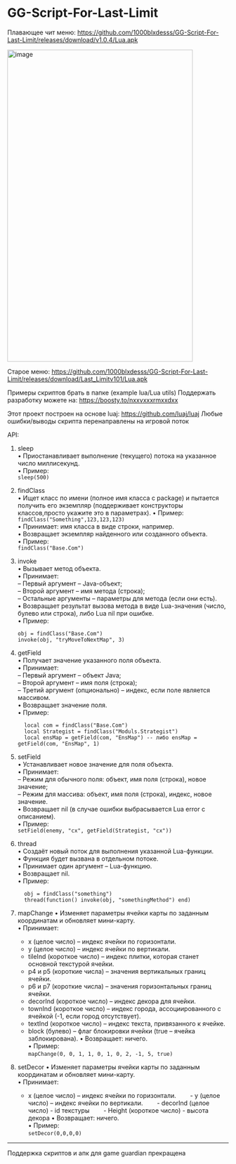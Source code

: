 # GG-Script-For-Last-Limit
Плавающее чит меню: https://github.com/1000blxdesss/GG-Script-For-Last-Limit/releases/download/v1.0.4/Lua.apk

<img width="422" height="711" alt="image" src="https://github.com/user-attachments/assets/03c6b001-0581-48e0-9ca7-26b00f02093f" />

Старое меню: https://github.com/1000blxdesss/GG-Script-For-Last-Limit/releases/download/Last_Limitv101/Lua.apk

Примеры скриптов брать в папке (example lua/Lua utils)
Поддержать разработку можете на: https://boosty.to/nxxvxxxrmxxdxx

Этот проект построен на основе luaj: https://github.com/luaj/luaj
Любые ошибки/выводы скрипта перенаправлены на игровой поток

API:

1) sleep  
   • Приостанавливает выполнение (текущего) потока на указанное число миллисекунд.  
   • Пример:  
     ```sleep(500)```  

2) findClass  
   • Ищет класс по имени (полное имя класса с package) и пытается получить его экземпляр (поддерживает конструкторы классов,просто укажите это в параметрах).
   • Пример:
   ```findClass("Something",123,123,123)```  
   • Принимает: имя класса в виде строки, например.  
   • Возвращает экземпляр найденного или созданного объекта.  
   • Пример:  
     ```findClass("Base.Com")```

4) invoke  
   • Вызывает метод объекта.  
   • Принимает:  
     – Первый аргумент – Java-объект;  
     – Второй аргумент – имя метода (строка);  
     – Остальные аргументы – параметры для метода (если они есть).  
   • Возвращает результат вызова метода в виде Lua-значения (число, булево или строка), либо Lua nil при ошибке.  
   • Пример:  
     ```
     obj = findClass("Base.Com")  
     invoke(obj, "tryMoveToNextMap", 3)
     ```
5) getField  
   • Получает значение указанного поля объекта.  
   • Принимает:  
     – Первый аргумент – объект Java;  
     – Второй аргумент – имя поля (строка);  
     – Третий аргумент (опционально) – индекс, если поле является массивом.  
   • Возвращает значение поля.  
   • Пример:
   ```
     local com = findClass("Base.Com")  
     local Strategist = findClass("Moduls.Strategist")  
     local ensMap = getField(com, "EnsMap") -- либо ensMap = getField(com, "EnsMap", 1)
   ```

6) setField  
   • Устанавливает новое значение для поля объекта.  
   • Принимает:  
     – Режим для обычного поля: объект, имя поля (строка), новое значение;  
     – Режим для массива: объект, имя поля (строка), индекс, новое значение.  
   • Возвращает nil (в случае ошибки выбрасывается Lua error с описанием).  
   • Пример:  
     ```setField(enemy, "cx", getField(Strategist, "cx"))```

7) thread  
   • Создаёт новый поток для выполнения указанной Lua-функции.  
   • Функция будет вызвана в отдельном потоке.  
   • Принимает один аргумент – Lua-функцию.  
   • Возвращает nil.  
   • Пример:
   ``` 
     obj = findClass("something")  
     thread(function() invoke(obj, "somethingMethod") end)
   ```
8) mapChange
 • Изменяет параметры ячейки карты по заданным координатам и обновляет мини-карту.  
   • Принимает:
      - x (целое число) – индекс ячейки по горизонтали.
      - y (целое число) – индекс ячейки по вертикали.
      - tileInd (короткое число) – индекс плитки, которая станет основной текстурой ячейки.
      - p4 и p5 (короткие числа) – значения вертикальных границ ячейки.
      - p6 и p7 (короткие числа) – значения горизонтальных границ ячейки.
      - decorInd (короткое число) – индекс декора для ячейки.
      - townInd (короткое число) – индекс города, ассоциированного с ячейкой (-1, если город отсутствует).
      - textInd (короткое число) – индекс текста, привязанного к ячейке.
      - block (булево) – флаг блокировки ячейки (true – ячейка заблокирована).
   • Возвращает: ничего.  
   • Пример:  
     ```mapChange(0, 0, 1, 1, 0, 1, 0, 2, -1, 5, true)```
9) setDecor
 • Изменяет параметры ячейки карты по заданным координатам и обновляет мини-карту.  
   • Принимает:  
     - x (целое число) – индекс ячейки по горизонтали.
     - y (целое число) – индекс ячейки по вертикали.
     - decorInd (целое число) - id текстуры
     - Height (короткое число) - высота декора
   • Возвращает: ничего.  
   • Пример:  
     ```setDecor(0,0,0,0)```

__________________________________________________________
Поддержка скриптов и апк для game guardian прекращена
